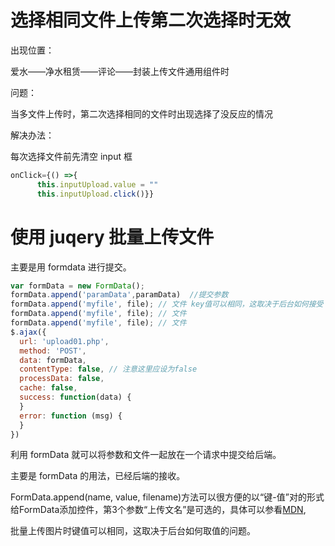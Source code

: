 # 选择相同文件上传第二次选择时无效

出现位置：

  爱水——净水租赁——评论——封装上传文件通用组件时

问题：

  当多文件上传时，第二次选择相同的文件时出现选择了没反应的情况

解决办法：

  每次选择文件前先清空 input 框

```js
onClick={() =>{
      this.inputUpload.value = ""
      this.inputUpload.click()}}
```

# 使用 juqery 批量上传文件

主要是用 formdata 进行提交。


```js
var formData = new FormData();
formData.append('paramData',paramData)  //提交参数
formData.append('myfile', file); // 文件 key值可以相同，这取决于后台如何接受
formData.append('myfile', file); // 文件
formData.append('myfile', file); // 文件
$.ajax({
  url: 'upload01.php',
  method: 'POST',
  data: formData,
  contentType: false, // 注意这里应设为false
  processData: false,
  cache: false,
  success: function(data) {
  }
  error: function (msg) {
  }
})
```

利用 formData 就可以将参数和文件一起放在一个请求中提交给后端。

主要是 formData 的用法，已经后端的接收。

FormData.append(name, value, filename)方法可以很方便的以“键-值”对的形式给FormData添加控件，第3个参数“上传文名”是可选的，具体可以参看[MDN](https://developer.mozilla.org/zh-CN/docs/Web/API/FormData),

批量上传图片时键值可以相同，这取决于后台如何取值的问题。